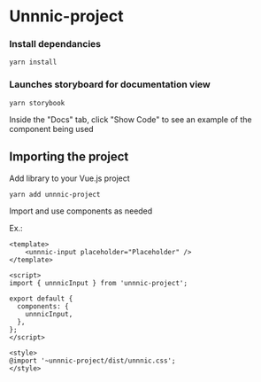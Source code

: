 # Unnnic-project

### Install dependancies
```
yarn install
```

### Launches storyboard for documentation view
```
yarn storybook
```

Inside the "Docs" tab, click "Show Code" to see an example of the component being used

## Importing the project

Add library to your Vue.js project
```
yarn add unnnic-project
```

Import and use components as needed

Ex.:
```
<template>
    <unnnic-input placeholder="Placeholder" />
</template>

<script>
import { unnnicInput } from 'unnnic-project';

export default {
  components: {
    unnnicInput,
  },
};
</script>

<style>
@import '~unnnic-project/dist/unnnic.css';
</style>


```